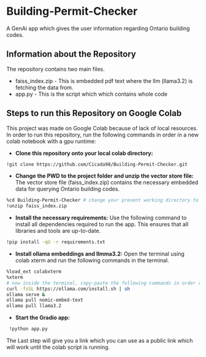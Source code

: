 # Building-Permit-Checker
A GenAi app which gives the user information regarding Ontario building codes.<br>
## Information about the Repository<br>
The repository contains two main files.
  * faiss_index.zip - This is embedded pdf text where the llm (llama3.2) is fetching the data from.
  * app.py - This is the script which which contains whole code
## Steps to run this Repository on Google Colab
This project was made on Google Colab because of lack of local resources. In order to run this repository, run the following commands in order in a new colab notebook with a gpu runtime:
  *  **Clone this repository onto your local colab directory:**
   ```bash
   !git clone https://github.com/Cicada98/Building-Permit-Checker.git
   ```
  * **Change the PWD to the project folder and unzip the vector store file:** The vector store file (faiss_index.zip) contains the necessary embedded data for querying Ontario building codes.
   ``` bash
   %cd Building-Permit-Checker # change your present working directory to this
   !unzip faiss_index.zip
   ```
  * **Install the necessary requirements:** Use the following command to install all dependencies required to run the app. This ensures that all libraries and tools are up-to-date.
   ``` bash
   !pip install -qU -r requirements.txt
   ```
  * **Install ollama embeddings and llmma3.2:** Open the terminal using colab xterm and run the following commands in the terminal.
   ``` bash
   %load_ext colabxterm
   %xterm
   # now inside the terminal, copy-paste the following commands in order one by one.
   curl -fsSL https://ollama.com/install.sh | sh
   ollama serve &
   ollama pull nomic-embed-text
   ollama pull llama3.2
   ```
 * **Start the Gradio app:**
  ``` bash
   !python app.py
  ```
The Last step will give you a link which you can use as a public link which will work until the colab script is running.
   
